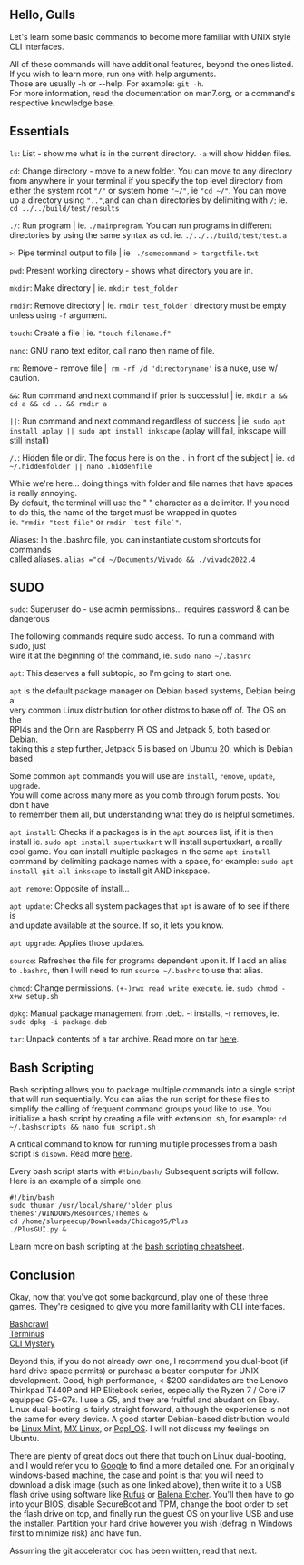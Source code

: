 ## Hello, Gulls
Let's learn some basic commands to become more familiar with UNIX style CLI interfaces.<br>

All of these commands will have additional features, beyond the ones listed.<br>
If you wish to learn more, run one with help arguments.<br>
Those are usually -h or --help. For example: ```git -h```.<br>
For more information, read the documentation on man7.org, or a command's respective knowledge base.<br>

## Essentials
```ls```: List - show me what is in the current directory. ```-a``` will show hidden files. <br>

```cd```: Change directory - move to a new folder. You can move to any directory from anywhere in your terminal if you 
specify the top level directory from either the system root ```"/"``` or system home ```"~/"```, ie ```"cd ~/"```. You 
can move up a directory using ```".."```,and can chain directories by delimiting with ```/```; 
ie. ```cd ../../build/test/results```<br>

```./```: Run program | ie. ```./mainprogram```. You can run programs in different directories by using the same syntax as cd. ie. ```./../../build/test/test.a```<br>

```>```: Pipe terminal output to file | ie ``` ./somecommand > targetfile.txt```<br>

```pwd```: Present working directory - shows what directory you are in.<br>

```mkdir```: Make directory | ie. ```mkdir test_folder```<br>

```rmdir```: Remove directory | ie. ```rmdir test_folder``` ! directory must be empty unless using ```-f``` argument.<br>

```touch```: Create a file | ie. ```"touch filename.f"```<br>

```nano```: GNU nano text editor, call nano then name of file. <br>

```rm```: Remove - remove file |``` rm -rf /d 'directoryname'``` is a nuke, use w/ caution.<br>

```&&```: Run command and next command if prior is successful | ie. ```mkdir a && cd a && cd .. && rmdir a``` <br>

```||```: Run command and next command regardless of success | ie. ```sudo apt install aplay || sudo apt install inkscape``` (aplay will fail, inkscape will still install)

```/.```: Hidden file or dir. The focus here is on the ```.``` in front of the subject | ie. ```cd ~/.hiddenfolder || nano .hiddenfile```

While we're here... doing things with folder and file names that have spaces
is really annoying. <br> By default, the terminal will use the " " character as a delimiter. If you need to do this, the name of the target must be wrapped in quotes<br>
ie. ```"rmdir "test file"``` or ```rmdir `test file`"```.<br>

Aliases: In the .bashrc file, you can instantiate custom shortcuts for commands <br>
called aliases. ```alias ="cd ~/Documents/Vivado && ./vivado2022.4``` <br>

## SUDO

```sudo```: Superuser do - use admin permissions... requires password & can be dangerous <br>

The following commands require sudo access. To run a command with sudo, just <br>
wire it at the beginning of the command, ie. ```sudo nano ~/.bashrc```<br>

```apt```: This deserves a full subtopic, so I'm going to start one.<br>

```apt``` is the default package manager on Debian based systems, Debian being a <br>
very common Linux distribution for other distros to base off of. The OS on the <br>
RPI4s and the Orin are Raspberry Pi OS and Jetpack 5, both based on Debian. <br>
taking this a step further, Jetpack 5 is based on Ubuntu 20, which is Debian based <br>

Some common ```apt``` commands you will use are ```install```, ```remove```, ```update```, ```upgrade```.<br>
You will come across many more as you comb through forum posts. You don't have <br>
to remember them all, but understanding what they do is helpful sometimes.<br>

```apt install```: Checks if a packages is in the ```apt``` sources list, if it is then install ie. ```sudo apt install supertuxkart``` will install supertuxkart, a really cool game. You can install multiple packages in the same ```apt install``` command by delimiting package names with a space, for example: ```sudo apt install git-all inkscape``` to install git AND inkspace. <br>

```apt remove```: Opposite of install...<br>

```apt update```: Checks all system packages that ```apt``` is aware of to see if there is <br>
and update available at the source. If so, it lets you know. <br>

```apt upgrade```: Applies those updates.<br>

```source```: Refreshes the file for programs dependent upon it. If I add an alias to ```.bashrc```, then I will need to run ```source ~/.bashrc``` to use that alias.<br> 

```chmod```: Change permissions. ```(+-)rwx read write execute```. ie. ```sudo chmod -x+w setup.sh```<br>

```dpkg```: Manual package management from .deb. -i installs, -r removes, ie. ```sudo dpkg -i package.deb```<br>

```tar```: Unpack contents of a tar archive. Read more on tar [here](https://www.geeksforgeeks.org/tar-command-linux-examples/).<br>

## Bash Scripting
Bash scripting allows you to package multiple commands into a single script that will run sequentially. You can alias the run script for these files to simplify the calling of frequent command groups youd like to use. You initialize a bash script by creating a file with extension .sh, for example: ```cd ~/.bashscripts && nano fun_script.sh```

A critical command to know for running multiple processes from a bash script is ```disown```. Read more [here](https://phoenixnap.com/kb/disown-command-linux).

Every bash script starts with ```#!bin/bash/```
Subsequent scripts will follow. Here is an example of a simple one.
```
#!/bin/bash
sudo thunar /usr/local/share/'older plus themes'/WINDOWS/Resources/Themes &
cd /home/slurpeecup/Downloads/Chicago95/Plus
./PlusGUI.py &
```
Learn more on bash scripting at the [bash scripting cheatsheet](https://devhints.io/bash).

## Conclusion
Okay, now that you've got some background, play one of these three games. They're designed to give you more famililarity with CLI interfaces.<br>

[Bashcrawl](https://gitlab.com/slackermedia/bashcrawl)<br>
[Terminus](https://web.mit.edu/mprat/Public/web/Terminus/Web/main.html)<br>
[CLI Mystery](https://github.com/veltman/clmystery)

Beyond this, if you do not already own one, I recommend you dual-boot (if hard drive space permits) or purchase a beater computer for UNIX development. Good, high performance, < $200 candidates are the Lenovo Thinkpad T440P and HP Elitebook series, especially the Ryzen 7 / Core i7 equipped G5-G7s. I use a G5, and they are fruitful and abudant on Ebay. Linux dual-booting is fairly straight forward, although the experience is not the same for every device. A good starter Debian-based distribution would be [Linux Mint](https://linuxmint.com/edition.php?id=306), [MX Linux](https://mxlinux.org/download-links/), or [Pop!_OS](https://pop.system76.com/). I will not discuss my feelings on Ubuntu. 

There are plenty of great docs out there that touch on Linux dual-booting, and I would refer you to [Google](https://google.com) to find a more detailed one. For an originally windows-based machine, the case and point is that you will need to download a disk image (such as one linked above), then write it to a USB flash drive using software like [Rufus](https://rufus.ie/en/) or [Balena Etcher](https://etcher.balena.io/#download-etcher). You'll then have to go into your BIOS, disable SecureBoot and TPM, change the boot order to set the flash drive on top, and finally run the guest OS on your live USB and use the installer. Partition your hard drive however you wish (defrag in Windows first to minimize risk) and have fun. 

Assuming the git accelerator doc has been written, read that next. 

